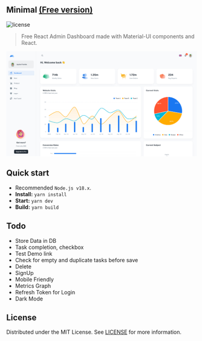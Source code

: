 ## Minimal [(Free version)](https://minimal-kit-react.vercel.app/)

![license](https://img.shields.io/badge/license-MIT-blue.svg)

> Free React Admin Dashboard made with Material-UI components and React.

![preview](public/assets/preview.jpg)

## Quick start

- Recommended `Node.js v18.x`.
- **Install:** `yarn install`
- **Start:** `yarn dev`
- **Build:** `yarn build`

## Todo

- Store Data in DB
- Task completion, checkbox
- Test Demo link
- Check for empty and duplicate tasks before save
- Delete
- SignUp
- Mobile Friendly
- Metrics Graph
- Refresh Token for Login
- Dark Mode

## License

Distributed under the MIT License. See [LICENSE](https://github.com/minimal-ui-kit/minimal.free/blob/main/LICENSE.md) for more information.

